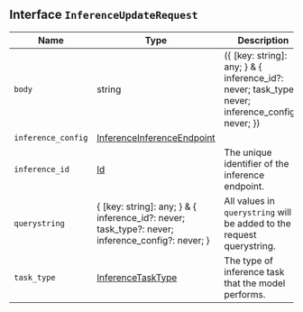 ## Interface `InferenceUpdateRequest`

| Name | Type | Description |
| - | - | - |
| `body` | string | ({ [key: string]: any; } & { inference_id?: never; task_type?: never; inference_config?: never; }) | All values in `body` will be added to the request body. |
| `inference_config` | [InferenceInferenceEndpoint](./InferenceInferenceEndpoint.md) | &nbsp; |
| `inference_id` | [Id](./Id.md) | The unique identifier of the inference endpoint. |
| `querystring` | { [key: string]: any; } & { inference_id?: never; task_type?: never; inference_config?: never; } | All values in `querystring` will be added to the request querystring. |
| `task_type` | [InferenceTaskType](./InferenceTaskType.md) | The type of inference task that the model performs. |

